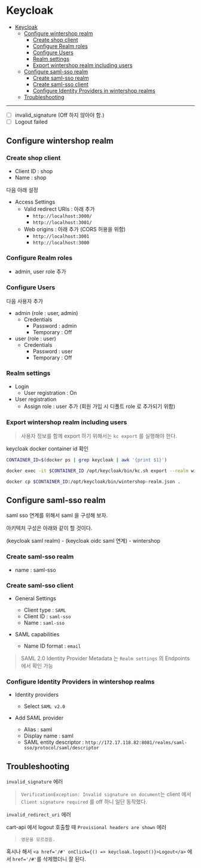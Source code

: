 # Keycloak

- [Keycloak](#keycloak)
  - [Configure wintershop realm](#configure-wintershop-realm)
    - [Create shop client](#create-shop-client)
    - [Configure Realm roles](#configure-realm-roles)
    - [Configure Users](#configure-users)
    - [Realm settings](#realm-settings)
    - [Export wintershop realm including users](#export-wintershop-realm-including-users)
  - [Configure saml-sso realm](#configure-saml-sso-realm)
    - [Create saml-sso realm](#create-saml-sso-realm)
    - [Create saml-sso client](#create-saml-sso-client)
    - [Configure Identity Providers in wintershop realms](#configure-identity-providers-in-wintershop-realms)
  - [Troubleshooting](#troubleshooting)

---

- [ ] invalid_signature (Off 하지 않아야 함.)
- [ ] Logout failed

## Configure wintershop realm

### Create shop client

- Client ID : shop
- Name : shop

다음 아래 설정

- Access Settings
  - Valid redirect URIs : 아래 추가
    - `http://localhost:3000/`
    - `http://localhost:3001/`
  - Web origins : 아래 추가 (CORS 허용을 위함)
    - `http://localhost:3001`
    - `http://localhost:3000`

### Configure Realm roles

- admin, user role 추가

### Configure Users

다음 사용자 추가

- admin (role : user, admin)
  - Credentials
    - Password : admin
    - Temporary : Off
- user (role : user)
  - Credentials
    - Password : user
    - Temporary : Off

### Realm settings

- Login
  - User registration : On
- User registration
  - Assign role : user 추가 (회원 가입 시 디폴트 role 로 추가되기 위함)

### Export wintershop realm including users

> 사용자 정보를 함께 export 하기 위해서는 `kc export` 를 실행해야 한다.

keycloak docker container id 확인

```bash
CONTAINER_ID=$(docker ps | grep keycloak | awk '{print $1}')
```

```bash
docker exec -it $CONTAINER_ID /opt/keycloak/bin/kc.sh export --realm wintershop --file /opt/keycloak/bin/wintershop-realm.json
```

```bash
docker cp $CONTAINER_ID:/opt/keycloak/bin/wintershop-realm.json .
```

## Configure saml-sso realm

saml sso 연계를 위해서 saml 을 구성해 보자.

아키텍처 구성은 아래와 같이 할 것이다.

(keycloak saml realm) - (keycloak oidc saml 연계) - wintershop

### Create saml-sso realm

- name : saml-sso

### Create saml-sso client

- General Settings
  - Client type : `SAML`
  - Client ID : `saml-sso`
  - Name : `saml-sso`

- SAML capabilities
  - Name ID format : `email`

> SAML 2.0 Identity Provider Metadata 는 `Realm settings` 의 Endpoints 에서 확인 가능

### Configure Identity Providers in wintershop realms

- Identity providers
  - Select `SAML v2.0`

- Add SAML provider
  - Alias : saml
  - Display name : saml
  - SAML entity descriptor : `http://172.17.118.82:8081/realms/saml-sso/protocol/saml/descriptor`

## Troubleshooting

`invalid_signature` 에러

> `VerificationException: Invalid signature on document`는 client 에서 `Client signature required` 를 off 하니 일단 동작했다.

`invalid_redirect_uri` 에러

cart-api 에서 logout 호출할 때 `Provisional headers are shown` 에러

> `영문을 모르겠음.`

혹시나 해서 `<a href='/#' onClick={() => keycloak.logout()}>Logout</a>` 에서 `href='/#'`를 삭제했더니 잘 된다.
